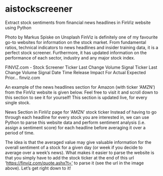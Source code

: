 # aistockscreener

Extract stock sentiments from financial news headlines in FinViz website using Python

Photo by Markus Spiske on Unsplash
FinViz is definitely one of my favourite go-to websites for information on the stock market. From fundamental ratios, technical indicators to news headlines and insider training data, it is a perfect stock screener. Furthermore, it has updated information on the performance of each sector, industry and any major stock index.

FINVIZ.com - Stock Screener
Ticker Last Change Volume Signal Ticker Last Change Volume Signal Date Time Release Impact For Actual Expected Prior…
finviz.com

An example of the news headlines section for Amazon (with ticker ‘AMZN’) from the FinViz website is given below. Feel free to visit it and scroll down to this section to see it for yourself! This section is updated live, for every single stock.


News Section in FinViz page for ‘AMZN’ stock ticker
Instead of having to go through each headline for every stock you are interested in, we can use Python to parse this website data and perform sentiment analysis (i.e. assign a sentiment score) for each headline before averaging it over a period of time.

The idea is that the averaged value may give valuable information for the overall sentiment of a stock for a given day (or week if you decide to average over a week’s news). What makes it easier to parse the website is that you simply have to add the stock ticker at the end of this url ‘https://finviz.com/quote.ashx?t=’ to parse it (see the url in the image above). Let’s get right down to it!
